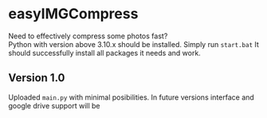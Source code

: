 # easyIMGCompress
Need to effectively compress some photos fast?  
Python with version above 3.10.x should be installed.
Simply run `start.bat`
It should successfully install all packages it needs and work.
## Version 1.0
Uploaded `main.py` with minimal posibilities.
In future versions interface and google drive support will be
